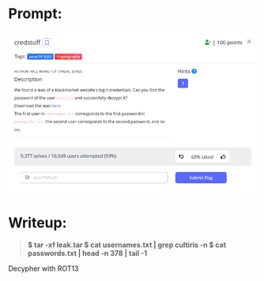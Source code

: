 <h1>
  Prompt:
</h1>

![alt text](prompt.png)

<h1>
  Writeup:
</h1>

> **$ tar -xf leak.tar
> $ cat usernames.txt | grep cultiris -n
> $ cat passwords.txt | head -n 378 | tail -1**

<p>Decypher with ROT13</p>
